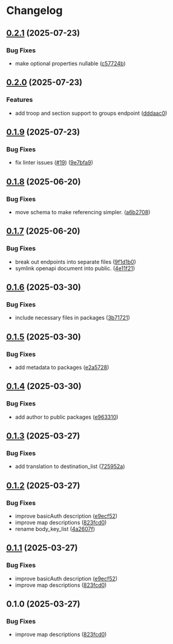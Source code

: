 # Changelog

## [0.2.1](https://github.com/Scouterna/scoutnet-api/compare/scoutnet-openapi-v0.2.0...scoutnet-openapi-v0.2.1) (2025-07-23)


### Bug Fixes

* make optional properties nullable ([c57724b](https://github.com/Scouterna/scoutnet-api/commit/c57724bbbf21a89c69bd41d98ff576aa249c32ff))

## [0.2.0](https://github.com/Scouterna/scoutnet-api/compare/scoutnet-openapi-v0.1.9...scoutnet-openapi-v0.2.0) (2025-07-23)


### Features

* add troop and section support to groups endpoint ([dddaac0](https://github.com/Scouterna/scoutnet-api/commit/dddaac0ae17632fa76dc13dafb34af06044be620))

## [0.1.9](https://github.com/Scouterna/scoutnet-api/compare/scoutnet-openapi-v0.1.8...scoutnet-openapi-v0.1.9) (2025-07-23)


### Bug Fixes

* fix linter issues ([#19](https://github.com/Scouterna/scoutnet-api/issues/19)) ([9e7bfa9](https://github.com/Scouterna/scoutnet-api/commit/9e7bfa9b5e76de90babd632c3e725226d2e75088))

## [0.1.8](https://github.com/Scouterna/scoutnet-api/compare/scoutnet-openapi-v0.1.7...scoutnet-openapi-v0.1.8) (2025-06-20)


### Bug Fixes

* move schema to make referencing simpler. ([a6b2708](https://github.com/Scouterna/scoutnet-api/commit/a6b27081c761261acc82df8a2978fc0a77607e8b))

## [0.1.7](https://github.com/Scouterna/scoutnet-api/compare/scoutnet-openapi-v0.1.6...scoutnet-openapi-v0.1.7) (2025-06-20)


### Bug Fixes

* break out endpoints into separate files ([9f1d1b0](https://github.com/Scouterna/scoutnet-api/commit/9f1d1b076bd5a6abbed5023b51da27abeb2096fe))
* symlink openapi document into public. ([4e11f21](https://github.com/Scouterna/scoutnet-api/commit/4e11f213eba206dd3787f03e694074b51c27cb22))

## [0.1.6](https://github.com/Scouterna/scoutnet-api/compare/scoutnet-openapi-v0.1.5...scoutnet-openapi-v0.1.6) (2025-03-30)


### Bug Fixes

* include necessary files in packages ([3b71721](https://github.com/Scouterna/scoutnet-api/commit/3b7172133a6857c0fe2d78a2cee313a241aaa1c8))

## [0.1.5](https://github.com/Scouterna/scoutnet-api/compare/scoutnet-openapi-v0.1.4...scoutnet-openapi-v0.1.5) (2025-03-30)


### Bug Fixes

* add metadata to packages ([e2a5728](https://github.com/Scouterna/scoutnet-api/commit/e2a5728ba5ec3604f46a4d70a9ac891b399073d9))

## [0.1.4](https://github.com/Scouterna/scoutnet-api/compare/scoutnet-openapi-v0.1.3...scoutnet-openapi-v0.1.4) (2025-03-30)


### Bug Fixes

* add author to public packages ([e963310](https://github.com/Scouterna/scoutnet-api/commit/e963310c54ece98eda03ea85a2bea8dd3fb98e08))

## [0.1.3](https://github.com/Scouterna/scoutnet-api/compare/scoutnet-openapi-v0.1.2...scoutnet-openapi-v0.1.3) (2025-03-27)


### Bug Fixes

* add translation to destination_list ([725952a](https://github.com/Scouterna/scoutnet-api/commit/725952a044a9c1b9769e76b36c9db192566dfce6))

## [0.1.2](https://github.com/Scouterna/scoutnet-api/compare/scoutnet-openapi-v0.1.1...scoutnet-openapi-v0.1.2) (2025-03-27)


### Bug Fixes

* improve basicAuth description ([e9ecf52](https://github.com/Scouterna/scoutnet-api/commit/e9ecf526f0673a6a759a33893c066c2129b0d18b))
* improve map descriptions ([823fcd0](https://github.com/Scouterna/scoutnet-api/commit/823fcd0b5c38bd538773f4892169f4de1d48364c))
* rename body_key_list ([4a2607f](https://github.com/Scouterna/scoutnet-api/commit/4a2607f59faa4996d20762e79b8e6e419c69eadc))

## [0.1.1](https://github.com/Scouterna/scoutnet-api/compare/@scoutnet/scoutnet-openapi-v0.1.0...@scoutnet/scoutnet-openapi-v0.1.1) (2025-03-27)


### Bug Fixes

* improve basicAuth description ([e9ecf52](https://github.com/Scouterna/scoutnet-api/commit/e9ecf526f0673a6a759a33893c066c2129b0d18b))
* improve map descriptions ([823fcd0](https://github.com/Scouterna/scoutnet-api/commit/823fcd0b5c38bd538773f4892169f4de1d48364c))

## 0.1.0 (2025-03-27)


### Bug Fixes

* improve map descriptions ([823fcd0](https://github.com/Scouterna/scoutnet-api/commit/823fcd0b5c38bd538773f4892169f4de1d48364c))
